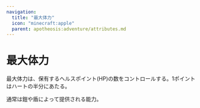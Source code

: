 ```yaml
---
navigation:
  title: "最大体力"
  icon: "minecraft:apple"
  parent: apotheosis:adventure/attributes.md
---
```


# 最大体力

<Color id="blue">最大体力</Color>は、保有するヘルスポイント(HP)の数をコントロールする。1ポイントはハートの半分にあたる。

通常は鎧や盾によって提供される能力。

